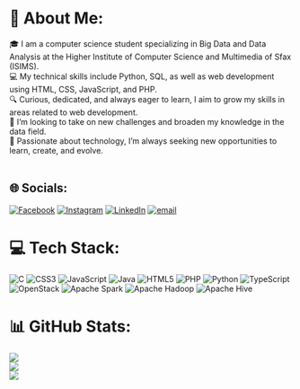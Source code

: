 # 💫 About Me:
🎓 I am a computer science student specializing in Big Data and Data Analysis at the Higher Institute of Computer Science and Multimedia of Sfax (ISIMS).<br>💻 My technical skills include Python, SQL, as well as web development using HTML, CSS, JavaScript, and PHP.<br>🔍 Curious, dedicated, and always eager to learn, I aim to grow my skills in areas related to web development.<br>🚀 I’m looking to take on new challenges and broaden my knowledge in the data field.<br>🌟 Passionate about technology, I’m always seeking new opportunities to learn, create, and evolve.<br><br>


## 🌐 Socials:
[![Facebook](https://img.shields.io/badge/Facebook-%231877F2.svg?logo=Facebook&logoColor=white)](https://www.facebook.com/meriem.mariyouma.54) [![Instagram](https://img.shields.io/badge/Instagram-%23E4405F.svg?logo=Instagram&logoColor=white)](https://www.instagram.com/maryam_touncy/) [![LinkedIn](https://img.shields.io/badge/LinkedIn-%230077B5.svg?logo=linkedin&logoColor=white)](https://www.linkedin.com/in/meriemtounsi/) [![email](https://img.shields.io/badge/Email-D14836?logo=gmail&logoColor=white)](mailto:tounsimeriem3@gmail.com) 

# 💻 Tech Stack:
![C](https://img.shields.io/badge/c-%2300599C.svg?style=for-the-badge&logo=c&logoColor=white) ![CSS3](https://img.shields.io/badge/css3-%231572B6.svg?style=for-the-badge&logo=css3&logoColor=white) ![JavaScript](https://img.shields.io/badge/javascript-%23323330.svg?style=for-the-badge&logo=javascript&logoColor=%23F7DF1E) ![Java](https://img.shields.io/badge/java-%23ED8B00.svg?style=for-the-badge&logo=openjdk&logoColor=white) ![HTML5](https://img.shields.io/badge/html5-%23E34F26.svg?style=for-the-badge&logo=html5&logoColor=white) ![PHP](https://img.shields.io/badge/php-%23777BB4.svg?style=for-the-badge&logo=php&logoColor=white) ![Python](https://img.shields.io/badge/python-3670A0?style=for-the-badge&logo=python&logoColor=ffdd54) ![TypeScript](https://img.shields.io/badge/typescript-%23007ACC.svg?style=for-the-badge&logo=typescript&logoColor=white) ![OpenStack](https://img.shields.io/badge/Openstack-%23f01742.svg?style=for-the-badge&logo=openstack&logoColor=white) ![Apache Spark](https://img.shields.io/badge/Apache%20Spark-FDEE21?style=for-the-badge&logo=apachespark&logoColor=black) ![Apache Hadoop](https://img.shields.io/badge/Apache%20Hadoop-66CCFF?style=for-the-badge&logo=apachehadoop&logoColor=black) ![Apache Hive](https://img.shields.io/badge/Apache%20Hive-FDEE21?style=for-the-badge&logo=apachehive&logoColor=black)
# 📊 GitHub Stats:
![](https://github-readme-stats.vercel.app/api?username=meriemtounsi&theme=dark&hide_border=false&include_all_commits=false&count_private=false)<br/>
![](https://nirzak-streak-stats.vercel.app/?user=meriemtounsi&theme=dark&hide_border=false)<br/>
![](https://github-readme-stats.vercel.app/api/top-langs/?username=meriemtounsi&theme=dark&hide_border=false&include_all_commits=false&count_private=false&layout=compact)
